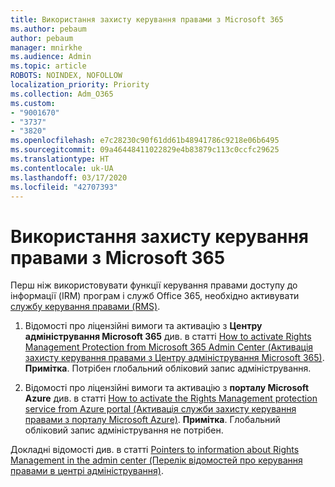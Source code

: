 ```yaml
---
title: Використання захисту керування правами з Microsoft 365
ms.author: pebaum
author: pebaum
manager: mnirkhe
ms.audience: Admin
ms.topic: article
ROBOTS: NOINDEX, NOFOLLOW
localization_priority: Priority
ms.collection: Adm_O365
ms.custom:
- "9001670"
- "3737"
- "3820"
ms.openlocfilehash: e7c28230c90f61dd61b48941786c9218e06b6495
ms.sourcegitcommit: 09a46448411022829e4b83879c113c0ccfc29625
ms.translationtype: HT
ms.contentlocale: uk-UA
ms.lasthandoff: 03/17/2020
ms.locfileid: "42707393"
---
```

# <a name="use-rights-management-protection-with-microsoft-365"></a>Використання захисту керування правами з Microsoft 365

Перш ніж використовувати функції керування правами доступу до інформації (IRM) програм і служб Office 365, необхідно активувати [службу керування правами (RMS)](https://docs.microsoft.com/azure/information-protection/what-is-azure-rms).

1. Відомості про ліцензійні вимоги та активацію з **Центру адміністрування Microsoft 365** див. в статті [How to activate Rights Management Protection from Microsoft 365 Admin Center (Активація захисту керування правами з Центру адміністрування Microsoft 365)](https://docs.microsoft.com/azure/information-protection/activate-office365). **Примітка**. Потрібен глобальний обліковий запис адміністрування.

2. Відомості про ліцензійні вимоги та активацію з **порталу Microsoft Azure** див. в статті [How to activate the Rights Management protection service from Azure portal (Активація служби захисту керування правами з порталу Microsoft Azure)](https://docs.microsoft.com/azure/information-protection/activate-azure). **Примітка**. Глобальний обліковий запис адміністрування не потрібен.

Докладні відомості див. в статті [Pointers to information about Rights Management in the admin center (Перелік відомостей про керування правами в центрі адміністрування)](https://docs.microsoft.com/office365/enterprise/activate-rms-in-office-365).
